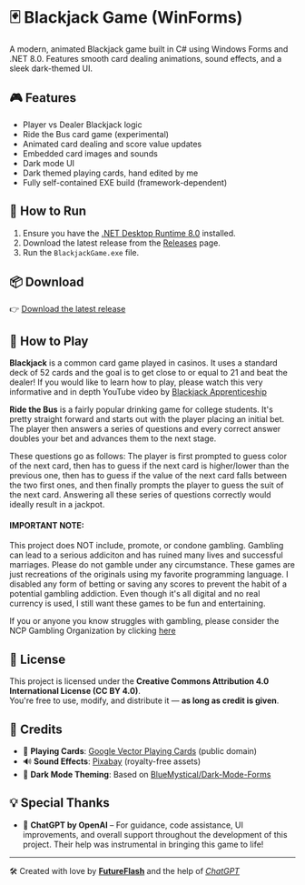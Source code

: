 # 🃏 Blackjack Game (WinForms)

A modern, animated Blackjack game built in C# using Windows Forms and .NET 8.0. Features smooth card dealing animations, sound effects, and a sleek dark-themed UI.

## 🎮 Features

- Player vs Dealer Blackjack logic
- Ride the Bus card game (experimental)
- Animated card dealing and score value updates
- Embedded card images and sounds
- Dark mode UI
- Dark themed playing cards, hand edited by me
- Fully self-contained EXE build (framework-dependent)

## 🔧 How to Run

1. Ensure you have the [.NET Desktop Runtime 8.0](https://dotnet.microsoft.com/en-us/download/dotnet/8.0/runtime) installed.
2. Download the latest release from the [Releases](https://github.com/futureflash01/BlackjackWinForms/releases) page.
3. Run the `BlackjackGame.exe` file.

## 📦 Download

👉 [Download the latest release](https://github.com/futureflash01/BlackjackWinForms/releases)

## 📖 How to Play

**Blackjack** is a common card game played in casinos. It uses a standard deck of 52 cards and the goal is to get close to or equal to 21 and beat the dealer!
If you would like to learn how to play, please watch this very informative and in depth YouTube video by [Blackjack Apprenticeship](https://www.youtube.com/watch?v=PljDuynF-j0)


**Ride the Bus** is a fairly popular drinking game for college students. It's pretty straight forward and starts out with the player placing an initial bet. The player then answers a series of questions and every correct answer doubles your bet and advances
them to the next stage.

These questions go as follows:
The player is first prompted to guess color of the next card, then has to guess if the next card is higher/lower than the previous one,
then has to guess if the value of the next card falls between the two first ones, and then finally prompts the player to guess the suit of the next card. Answering all these series of questions correctly would ideally result in a jackpot.


#### IMPORTANT NOTE:
This project does NOT include, promote, or condone gambling. Gambling can lead to a serious addiciton and has ruined many lives and successful marriages. Please do not
gamble under any circumstance. These games are just recreations of the originals using my favorite programming language. I disabled any form of betting or saving any scores
to prevent the habit of a potential gambling addiction. Even though it's all digital and no real currency is used, I still want these games to be fun and entertaining.

If you or anyone you know struggles with gambling, please consider the NCP Gambling Organization by clicking [here](https://www.ncpgambling.org/help-treatment/)

## 📜 License

This project is licensed under the **Creative Commons Attribution 4.0 International License (CC BY 4.0)**.  
You're free to use, modify, and distribute it — **as long as credit is given**.

## 🙏 Credits

- 🎴 **Playing Cards**: [Google Vector Playing Cards](https://code.google.com/archive/p/vector-playing-cards/downloads) (public domain)
- 🔊 **Sound Effects**: [Pixabay](https://pixabay.com/) (royalty-free assets)
- 🌙 **Dark Mode Theming**: Based on [BlueMystical/Dark-Mode-Forms](https://github.com/BlueMystical/Dark-Mode-Forms)

## 💡 Special Thanks

- 🤖 **ChatGPT by OpenAI** – For guidance, code assistance, UI improvements, and overall support throughout the development of this project. Their help was instrumental in bringing this game to life!


---

🛠 Created with love by **[FutureFlash](https://youtube.com/@FutureFlash)** and the help of *[ChatGPT](https://chatgpt.com/)*
